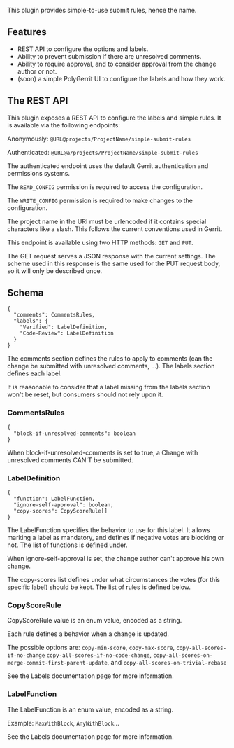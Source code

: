 This plugin provides simple-to-use submit rules, hence the name.

## Features
- REST API to configure the options and labels.
- Ability to prevent submission if there are unresolved comments.
- Ability to require approval, and to consider approval from the change author or not.
- (soon) a simple PolyGerrit UI to configure the labels and how they work.

## The REST API
This plugin exposes a REST API to configure the labels and simple rules. It is available via the
following endpoints:

Anonymously: `@URL@projects/ProjectName/simple-submit-rules`

Authenticated: `@URL@a/projects/ProjectName/simple-submit-rules`

The authenticated endpoint uses the default Gerrit authentication and permissions systems.

The `READ_CONFIG` permission is required to access the configuration.

The `WRITE_CONFIG` permission is required to make changes to the configuration.

The project name in the URI must be urlencoded if it contains special characters like a slash.
This follows the current conventions used in Gerrit.

This endpoint is available using two HTTP methods: `GET` and `PUT`.

The GET request serves a JSON response with the current settings. The scheme used in this
response is the same used for the PUT request body, so it will only be described once.

## Schema

```
{
  "comments": CommentsRules,
  "labels": {
    "Verified": LabelDefinition,
    "Code-Review": LabelDefinition
  }
}
```

The comments section defines the rules to apply to comments (can the change be submitted with
unresolved comments, …). The labels section defines each label.

It is reasonable to consider that a label missing from the labels section won't be reset,
but consumers should not rely upon it.

### CommentsRules

```
{
  "block-if-unresolved-comments": boolean
}
```

When block-if-unresolved-comments is set to true, a Change with unresolved comments
CAN'T be submitted.

### LabelDefinition

```
{
  "function": LabelFunction,
  "ignore-self-approval": boolean,
  "copy-scores": CopyScoreRule[]
}
```

The LabelFunction specifies the behavior to use for this label.
It allows marking a label as mandatory, and defines if negative votes are blocking or not.
The list of functions is defined under.

When ignore-self-approval is set, the change author can't approve his own change.

The copy-scores list defines under what circumstances the votes (for this specific label)
should be kept. The list of rules is defined below.


### CopyScoreRule
CopyScoreRule value is an enum value, encoded as a string.

Each rule defines a behavior when a change is updated.

The possible options are: `copy-min-score`, `copy-max-score`, `copy-all-scores-if-no-change`
`copy-all-scores-if-no-code-change`, `copy-all-scores-on-merge-commit-first-parent-update`, and
`copy-all-scores-on-trivial-rebase`

See the Labels documentation page for more information.

### LabelFunction
The LabelFunction is an enum value, encoded as a string.

Example: `MaxWithBlock`, `AnyWithBlock`...

See the Labels documentation page for more information.
